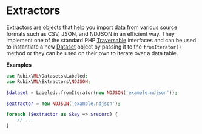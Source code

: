 # Extractors
Extractors are objects that help you import data from various source formats such as CSV, JSON, and NDJSON in an efficient way. They implement one of the standard PHP [Traversable](https://www.php.net/manual/en/class.traversable.php) interfaces and can be used to instantiate a new [Dataset](datasets/api.md) object by passing it to the `fromIterator()` method or they can be used on their own to iterate over a data table.

**Examples**

```php
use Rubix\ML\Datasets\Labeled;
use Rubix\ML\Extractors\NDJSON;

$dataset = Labeled::fromIterator(new NDJSON('example.ndjson'));
```

```php
$extractor = new NDJSON('example.ndjson');

foreach ($extractor as $key => $record) {
    // ...
}
```